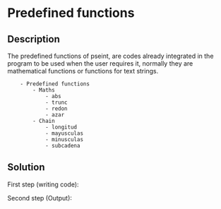 # Predefined functions

## Description

The predefined functions of pseint, are codes already integrated in the program to be used when the user requires it, normally they are mathematical functions or functions for text strings.

        - Predefined functions
            - Maths
                - abs
                - trunc
                - redon
                - azar
            - Chain
                - longitud
                - mayusculas
                - minusculas
                - subcadena

## Solution

First step (writing code):

Second step (Output):